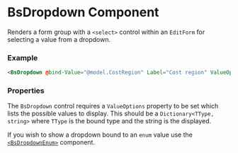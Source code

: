 ﻿# BsDropdown Component

Renders a form group with a `<select>` control within an `EditForm` for selecting a value from a dropdown.

### Example
```html
<BsDropdown @bind-Value="@model.CostRegion" Label="Cost region" ValueOptions="@model.GetCostRegions()" />
```

### Properties

The `BsDropdown` control requires a `ValueOptions` property to be set which
lists the possible values to display. This should be a `Dictionary<TType, string>` 
where `TType` is the bound type and the string is the displayed.


If you wish to show a dropdown bound to an `enum` value use the 
[`<BsDropdownEnum>`](BsDropdownEnum) 
component.